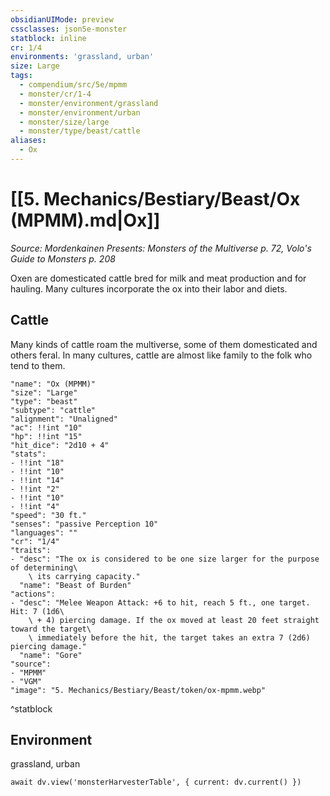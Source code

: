 ```yaml
---
obsidianUIMode: preview
cssclasses: json5e-monster
statblock: inline
cr: 1/4
environments: 'grassland, urban'
size: Large
tags:
  - compendium/src/5e/mpmm
  - monster/cr/1-4
  - monster/environment/grassland
  - monster/environment/urban
  - monster/size/large
  - monster/type/beast/cattle
aliases:
  - Ox
---
```

# [[5. Mechanics/Bestiary/Beast/Ox (MPMM).md|Ox]]
*Source: Mordenkainen Presents: Monsters of the Multiverse p. 72, Volo's Guide to Monsters p. 208*

Oxen are domesticated cattle bred for milk and meat production and for hauling. Many cultures incorporate the ox into their labor and diets.

## Cattle

Many kinds of cattle roam the multiverse, some of them domesticated and others feral. In many cultures, cattle are almost like family to the folk who tend to them.

```statblock
"name": "Ox (MPMM)"
"size": "Large"
"type": "beast"
"subtype": "cattle"
"alignment": "Unaligned"
"ac": !!int "10"
"hp": !!int "15"
"hit_dice": "2d10 + 4"
"stats":
- !!int "18"
- !!int "10"
- !!int "14"
- !!int "2"
- !!int "10"
- !!int "4"
"speed": "30 ft."
"senses": "passive Perception 10"
"languages": ""
"cr": "1/4"
"traits":
- "desc": "The ox is considered to be one size larger for the purpose of determining\
    \ its carrying capacity."
  "name": "Beast of Burden"
"actions":
- "desc": "Melee Weapon Attack: +6 to hit, reach 5 ft., one target. Hit: 7 (1d6\
    \ + 4) piercing damage. If the ox moved at least 20 feet straight toward the target\
    \ immediately before the hit, the target takes an extra 7 (2d6) piercing damage."
  "name": "Gore"
"source":
- "MPMM"
- "VGM"
"image": "5. Mechanics/Bestiary/Beast/token/ox-mpmm.webp"
```
^statblock

## Environment

grassland, urban

```dataviewjs
await dv.view('monsterHarvesterTable', { current: dv.current() })
```
